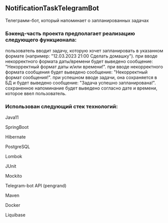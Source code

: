 ## NotificationTaskTelegramBot
Телеграмм-бот, который напоминает о запланированных задачах

### Бэкенд-часть проекта предполагает реализацию следующего функционала:
пользователь вводит задачу, которую хочет запланировать в указанном формате (например: "12.03.2023 21:00 Сделать домашку").
при вводе некорректного формата даты/времени будет выведено сообщение: "Некорректный формат даты и/или времени!".
при вводе некорректного формата сообщения будет выведено сообщение: "Некорректный формат сообщения!".
при успешном вводе задачи, она сохраняется в БД и будет выведено сообщение: "Задача успешно запланирована!".
сохраненное напоминание будет выведено согласно дате и времени, которое ввел пользователь.
### Использован следующий стек технологий:
<p>Java11 </p>
<p>SpringBoot</p>
<p>Hibernate</p>
<p>PostgreSQL</p>
<p>Lombok</p>
<p>JUnit</p>
<p>Mockito</p>
<p>Telegram-bot API (pengrand)</p>
<p>Maven</p>
<p>Docker</p>
<p>Liquibase</p>
